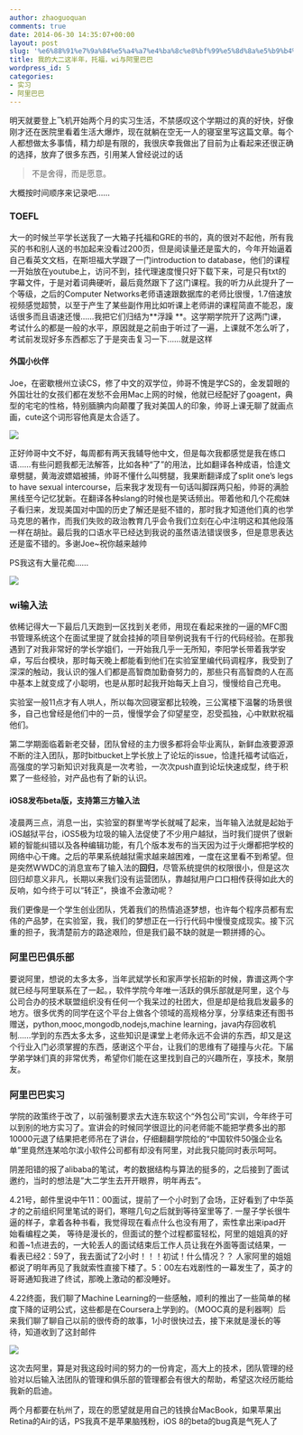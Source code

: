 ```yaml
---
author: zhaoguoquan
comments: true
date: 2014-06-30 14:35:07+00:00
layout: post
slug: '%e6%88%91%e7%9a%84%e5%a4%a7%e4%ba%8c%e8%bf%99%e5%8d%8a%e5%b9%b4%ef%bc%8c%e6%89%98%e7%a6%8f%ef%bc%8cwi%e4%b8%8e%e9%98%bf%e9%87%8c%e5%b7%b4%e5%b7%b4'
title: 我的大二这半年，托福，wi与阿里巴巴
wordpress_id: 5
categories:
- 实习
- 阿里巴巴
---
```





明天就要登上飞机开始两个月的实习生活，不禁感叹这个学期过的真的好快，好像刚才还在医院里看着生活大爆炸，现在就躺在空无一人的寝室里写这篇文章。每个人都想做太多事情，精力却是有限的，我很庆幸我做出了目前为止看起来还很正确的选择，放弃了很多东西，引用某人曾经说过的话





<blockquote>不是舍得，而是愿意。</blockquote>




大概按时间顺序来记录吧……





### TOEFL




大一的时候兰平学长送我了一大箱子托福和GRE的书的，真的很对不起他，所有我买的书和别人送的书加起来没看过200页，但是阅读量还是蛮大的，今年开始逼着自己看英文文档，在斯坦福大学跟了一门introduction to database，他们的课程一开始放在youtube上，访问不到，挂代理速度慢只好下载下来，可是只有txt的字幕文件，于是对着词典硬听，最后竟然跟下了这门课程。我的听力从此提升了一个等级，之后的Computer Networks老师语速跟数据库的老师比很慢，1.7倍速放视频感觉超赞，以至于产生了某些副作用比如听课上老师讲的课程简直不能忍，废话很多而且语速还慢……我把它们归结为**浮躁 **。这学期学院开了这两门课，考试什么的都是一般的水平，原因就是之前由于听过了一遍，上课就不怎么听了，考试前发现好多东西都忘了于是突击复习一下……就是这样





#### 外国小伙伴




Joe，在密歇根州立读CS，修了中文的双学位，帅哥不愧是学CS的，金发碧眼的外国壮壮的女孩们都在发愁不会用Mac上网的时候，他就已经配好了goagent，典型的宅宅的性格，特别腼腆内向颠覆了我对美国人的印象，帅哥上课无聊了就画点画，cute这个词形容他真是太合适了。










![](https://d262ilb51hltx0.cloudfront.net/max/700/1*OYbBrWeJ8cOhWol8OBu87Q.jpeg)





正好帅哥中文不好，每周都有两天我辅导他中文，但是每次我都感觉是我在练口语……有些问题我都无法解答，比如各种“了”的用法，比如翻译各种成语，恰逢文章劈腿，黄海波嫖娼被捕，帅哥不懂什么叫劈腿，我果断翻译成了split one’s legs to have sexual intercourse，后来我才发现有一句话叫脚踩两只船，帅哥的满脸黑线至今记忆犹新。在翻译各种slang的时候也是笑话频出。带着他和几个花痴妹子看归来，发现美国对中国的历史了解还是挺不错的，那时我才知道他们真的也学马克思的著作，而我们失败的政治教育几乎会令我们立刻在心中注明这和其他段落一样在胡扯。最后我的口语水平已经达到我说的虽然语法错误很多，但是意思表达还是蛮不错的。多谢Joe~祝你越来越帅




PS我这有大量花痴……










![](https://d262ilb51hltx0.cloudfront.net/max/800/1*QdgfwRGFTDjS8Rh78_mf_g.png)





### wi输入法




依稀记得大一下最后几天跑到一区找到关老师，用现在看起来挫的一逼的MFC图书管理系统这个在面试里提了就会挂掉的项目举例说我有千行的代码经验。在那我遇到了对我非常好的学长学姐们，一开始我几乎一无所知，李阳学长带着我学安卓，写后台模块，那时每天晚上都能看到他们在实验室里编代码调程序，我受到了深深的触动，我认识的强人们都是高智商加勤奋努力的，那些只有高智商的人在高中基本上就变成了小聪明，也是从那时起我开始每天上自习，慢慢给自己充电。




实验室一般11点才有人哄人，所以每次回寝室都比较晚，三公寓楼下温馨的场景很多，自己也曾经是他们中的一员，慢慢学会了仰望星空，忍受孤独，心中默默祝福他们。




第二学期面临着新老交替，团队曾经的主力很多都将会毕业离队，新鲜血液要源源不断的注入团队，那时bitbucket上学长放上了论坛的issue，恰逢托福考试临近，高强度的学习新知识对我真是一次考验，一次次push直到论坛快速成型，终于积累了一些经验，对产品也有了新的认识。





#### iOS8发布beta版，支持第三方输入法




凌晨两三点，消息一出，实验室的群里岑学长就喊了起来，当年输入法就是起始于iOS越狱平台，iOS5极为垃圾的输入法促使了不少用户越狱，当时我们提供了很新颖的智能纠错以及各种编辑功能，有几个版本发布的当天因为过于火爆都把学校的网络中心干瘫。之后的苹果系统越狱需求越来越困难，一度在这里看不到希望。但是突然WWDC的消息宣布了输入法的**回归**，尽管系统提供的权限很小，但是这次回归却意义非凡，长期以来我们没有运营团队，靠越狱用户口口相传获得如此大的反响，如今终于可以“转正”，换谁不会激动呢？




我们更像是一个学生创业团队，凭着我们的热情追逐梦想，也许每个程序员都有宏伟的产品梦，在实验室，我，我们的梦想正在一行行代码中慢慢变成现实。接下沉重的担子，我清楚前方的路途艰险，但是我们最不缺的就是一颗拼搏的心。





### 阿里巴巴俱乐部




要说阿里，想说的太多太多，当年武斌学长和家声学长招新的时候，靠谱这两个字就已经与阿里联系在了一起。，软件学院今年唯一活跃的俱乐部就是阿里，这个与公司合办的技术联盟组织没有任何一个我呆过的社团大，但是却是给我启发最多的地方。很多优秀的同学在这个平台上做各个领域的高规格分享，分享结束还有图书赠送，python,mooc,mongodb,nodejs,machine learning，java内存回收机制……学到的东西太多太多，这些知识是课堂上老师永远不会讲的东西，却又是这个行业入门必须掌握的东西，感谢这个平台，让我们的思维有了碰撞与火花。下届学弟学妹们真的非常优秀，希望你们能在这里找到自己的兴趣所在，享技术，聚朋友。





### 阿里巴巴实习




学院的政策终于改了，以前强制要求去大连东软这个“外包公司”实训，今年终于可以到别的地方实习了。宣讲会的时候同学很逗比的问老师能不能把学费多出的那10000元退了结果把老师吊在了讲台，仔细翻翻学院给的“中国软件50强企业名单”里竟然连某哈尔滨小软件公司都有却没有阿里，对此我只能同时表示呵呵。




阴差阳错的报了alibaba的笔试，考的数据结构与算法的挺多的，之后接到了面试邀约，当时的想法是”大二学生去开开眼界，明年再去“。




4.21号，邮件里说中午11：00面试，提前了一个小时到了会场，正好看到了中华英才的之前组织阿里笔试的哥们，寒暄几句之后就到等待室里等了. 一屋子学长很牛逼的样子，拿着各种书看，我觉得现在看点什么也没有用了，索性拿出来ipad开始看编程之美， 等待是漫长的，但面试的整个过程都蛮轻松，阿里的姐姐真的好和善~1点进去的，一大轮丢人的面试结束后工作人员让我在外面等面试结果，一看表已经2：59了，我去面试了2小时！！！初试！什么情况？？ 人家阿里的姐姐都说了明年再见了我就索性直接下楼了。5：00左右戏剧性的一幕发生了，英才的哥哥通知我进了终试，那晚上激动的都没睡好。




4.22终面，我们聊了Machine Learning的一些感触，顺利的推出了一些简单的梯度下降的证明公式，这些都是在Coursera上学到的。（MOOC真的是利器啊）后来我们聊了聊自己以前的很传奇的故事，1小时很快过去，接下来就是漫长的等待，知道收到了这封邮件










![](https://d262ilb51hltx0.cloudfront.net/max/800/1*FYNz9nOhoZHJA5NcB7GLFA.png)





这次去阿里，算是对我这段时间的努力的一份肯定，高大上的技术，团队管理的经验对以后输入法团队的管理和俱乐部的管理都会有很大的帮助，希望这次经历能给我新的启迪。




两个月都要在杭州了，现在的愿望就是用自己的钱换台MacBook，如果苹果出Retina的Air的话，PS我真不是苹果脑残粉，iOS 8的beta的bug真是气死人了
